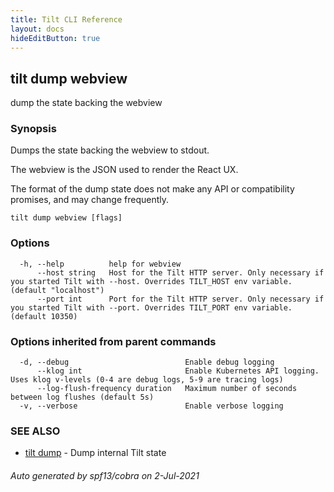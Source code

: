 ```yaml
---
title: Tilt CLI Reference
layout: docs
hideEditButton: true
---
```

## tilt dump webview

dump the state backing the webview

### Synopsis

Dumps the state backing the webview to stdout.

The webview is the JSON used to render the React UX.

The format of the dump state does not make any API or compatibility promises,
and may change frequently.


```
tilt dump webview [flags]
```

### Options

```
  -h, --help          help for webview
      --host string   Host for the Tilt HTTP server. Only necessary if you started Tilt with --host. Overrides TILT_HOST env variable. (default "localhost")
      --port int      Port for the Tilt HTTP server. Only necessary if you started Tilt with --port. Overrides TILT_PORT env variable. (default 10350)
```

### Options inherited from parent commands

```
  -d, --debug                          Enable debug logging
      --klog int                       Enable Kubernetes API logging. Uses klog v-levels (0-4 are debug logs, 5-9 are tracing logs)
      --log-flush-frequency duration   Maximum number of seconds between log flushes (default 5s)
  -v, --verbose                        Enable verbose logging
```

### SEE ALSO

* [tilt dump](tilt_dump.html)	 - Dump internal Tilt state

###### Auto generated by spf13/cobra on 2-Jul-2021
